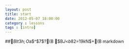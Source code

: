 ```yaml
---
layout: post
title: start
date: 2012-05-07 18:00:00
category : lessons
tags : [intro]
---
```


##$BIt3h;O$a$^$7$?(B
$B$J$<$b$82=$1$9$k$N$+(B
markdown
